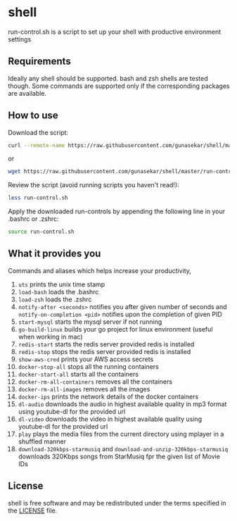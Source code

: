 # shell

run-control.sh is a script to set up your shell with productive environment settings

## Requirements

Ideally any shell should be supported. bash and zsh shells are tested though. Some commands are supported only if the corresponding packages are available.

## How to use
Download the script:

```sh
curl --remote-name https://raw.githubusercontent.com/gunasekar/shell/master/run-control.sh
```

or

```sh
wget https://raw.githubusercontent.com/gunasekar/shell/master/run-control.sh
```

Review the script (avoid running scripts you haven't read!):

```sh
less run-control.sh
```

Apply the downloaded run-controls by appending the following line in your .bashrc or .zshrc:

```sh
source run-control.sh
```

## What it provides you

Commands and aliases which helps increase your productivity,

1. `uts` prints the unix time stamp
2. `load-bash` loads the .bashrc
3. `load-zsh` loads the .zshrc
4. `notify-after <seconds>` notifies you after given number of seconds and `notify-on-completion <pid>` notifies upon the completion of given PID
5. `start-mysql` starts the mysql server if not running
6. `go-build-linux` builds your go project for linux environment (useful when working in mac)
7. `redis-start` starts the redis server provided redis is installed
8. `redis-stop` stops the redis server provided redis is installed
9. `show-aws-cred` prints your AWS access secrets
10. `docker-stop-all` stops all the running containers
11. `docker-start-all` starts all the containers
12. `docker-rm-all-containers` removes all the containers
13. `docker-rm-all-images` removes all the images
14. `docker-ips` prints the network details of the docker containers
15. `dl-audio` downloads the audio in highest available quality in mp3 format using youtube-dl for the provided url
16. `dl-video` downloads the video in highest available quality using youtube-dl for the provided url
17. `play` plays the media files from the current directory using mplayer in a shuffled manner
18. `download-320kbps-starmusiq` and `download-and-unzip-320kbps-starmusiq` downloads 320Kbps songs from StarMusiq fpr the given list of Movie IDs


## License

shell is free software and may be redistributed under the terms specified in the [LICENSE] file.

[LICENSE]: LICENSE
